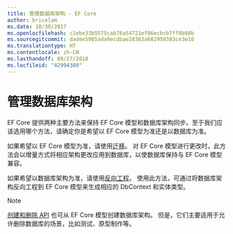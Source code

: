 ```yaml
---
title: 管理数据库架构 - EF Core
author: bricelam
ms.date: 10/30/2017
ms.openlocfilehash: c1ebe33b5575cab76a54721ef86ecbcb7ff8b98b
ms.sourcegitcommit: dadee5905ada9ecdbae28363a682950383ce3e10
ms.translationtype: HT
ms.contentlocale: zh-CN
ms.lasthandoff: 08/27/2018
ms.locfileid: "42994380"
---
```

# <a name="managing-database-schemas"></a>管理数据库架构
EF Core 提供两种主要方法来保持 EF Core 模型和数据库架构同步。至于我们应该选用哪个方法，请确定你是希望以 EF Core 模型为准还是以数据库为准。

如果希望以 EF Core 模型为准，请使用[迁移][1]。 对 EF Core 模型进行更改时，此方法会以增量方式将相应架构更改应用到数据库，以使数据库保持与 EF Core 模型兼容。

如果希望以数据库架构为准，请使用[反向工程][2]。 使用此方法，可通过将数据库架构反向工程到 EF Core 模型来生成相应的 DbContext 和实体类型。

> [!NOTE]
> [创建和删除 API][3] 也可从 EF Core 模型创建数据库架构。 但是，它们主要适用于允许删除数据库的场景，比如测试、原型制作等。


  [1]: migrations/index.md
  [2]: scaffolding.md
  [3]: ensure-created.md
